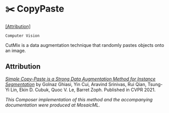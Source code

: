 # ✂️ CopyPaste

[\[Attribution\]](#attribution)

`Computer Vision`

CutMix is a data augmentation technique that randomly pastes objects onto an image.

## Attribution

[*Simple Copy-Paste is a Strong Data Augmentation Method for Instance Segmentation*](https://openaccess.thecvf.com/content/CVPR2021/papers/Ghiasi_Simple_Copy-Paste_Is_a_Strong_Data_Augmentation_Method_for_Instance_CVPR_2021_paper.pdf) by Golnaz Ghiasi, Yin Cui, Aravind Srinivas, Rui Qian, Tsung-Yi Lin, Ekin D. Cubuk, Quoc V. Le, Barret Zoph. Published in CVPR 2021.

*This Composer implementation of this method and the accompanying documentation were produced at MosaicML.*
